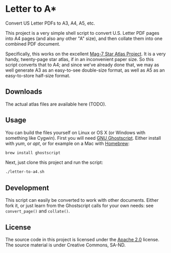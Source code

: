 # Letter to A*

Convert US Letter PDFs to A3, A4, A5, etc.

This project is a very simple shell script to convert U.S. Letter PDF pages into A4 pages (and also any other "A" size), and then collate them into one combined PDF document.

Specifically, this works on the excellent [Mag-7 Star Atlas Project][mag7]. It is a very handy, twenty-page star atlas, if in an inconvenient paper size. So this script converts that to A4; and since we've already done that, we may as well generate A3 as an easy-to-see double-size format, as well as A5 as an easy-to-store half-size format.

## Downloads

The actual atlas files are available here (TODO).

## Usage

You can build the files yourself on Linux or OS X (or Windows with something like Cygwin). First you will need [GNU Ghostscript][gs]. Either install with *yum*, or *apt*, or for example on a Mac with [Homebrew][homebrew]:

``` sh
brew install ghostscript
```

Next, just clone this project and run the script:

``` sh
./letter-to-a4.sh
```

## Development

This script can easily be converted to work with other documents. Either fork it, or just learn from the Ghostscript calls for your own needs: see `convert_page()` and `collate()`.

## License

The source code in this project is licensed under the [Apache 2.0][apache2] license. The source material is under Creative Commons, SA-ND.

[apache2]: LICENSE
[gs]: http://www.ghostscript.com/
[homebrew]: http://brew.sh
[mag7]: http://www.cloudynights.com/page/articles/cat/articles/observing-skills/free-mag-7-star-charts-r1021
